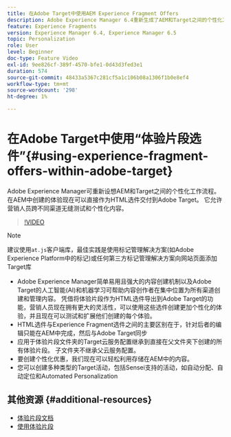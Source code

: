 ```yaml
---
title: 在Adobe Target中使用AEM Experience Fragment Offers
description: Adobe Experience Manager 6.4重新生成了AEM和Target之间的个性化工作流程。 在AEM中创建的体验现在可以直接作为HTML选件交付到Adobe Target。 它允许营销人员跨不同渠道无缝测试和个性化内容。
feature: Experience Fragments
version: Experience Manager 6.4, Experience Manager 6.5
topic: Personalization
role: User
level: Beginner
doc-type: Feature Video
exl-id: 9ee826cf-389f-4570-bfe1-0d43d3fed3e1
duration: 574
source-git-commit: 48433a5367c281cf5a1c106b08a1306f1b0e8ef4
workflow-type: tm+mt
source-wordcount: '298'
ht-degree: 1%

---
```


# 在Adobe Target中使用“体验片段选件”{#using-experience-fragment-offers-within-adobe-target}

Adobe Experience Manager可重新设想AEM和Target之间的个性化工作流程。 在AEM中创建的体验现在可以直接作为HTML选件交付到Adobe Target。 它允许营销人员跨不同渠道无缝测试和个性化内容。

>[!VIDEO](https://video.tv.adobe.com/v/22383?quality=12&learn=on)

>[!NOTE]
>
>建议使用`at.js`客户端库，最佳实践是使用标记管理解决方案(如Adobe Experience Platform中的标记)或任何第三方标记管理解决方案向网站页面添加Target库


* Adobe Experience Manager简单易用且强大的内容创建机制以及Adobe Target的人工智能(AI)和机器学习可帮助内容创作者在集中位置为所有渠道创建和管理内容。 凭借将体验片段作为HTML选件导出到Adobe Target的功能，营销人员现在拥有更大的灵活性，可以使用这些选件创建更加个性化的体验，并且现在可以测试和扩展他们创建的每个体验。
* HTML选件与Experience Fragment选件之间的主要区别在于，针对后者的编辑只能在AEM中完成，然后与Adobe Target同步
* 应用于体验片段文件夹的Target云服务配置继承到直接在父文件夹下创建的所有体验片段。 子文件夹不继承父云服务配置。
* 要创建个性化优惠，我们现在可以轻松利用存储在AEM中的内容。
* 您可以创建多种类型的Target活动，包括Sensei支持的活动，如自动分配、自动定位和Automated Personalization

## 其他资源 {#additional-resources}

* [体验片段文档](https://experienceleague.adobe.com/docs/experience-manager-65/authoring/authoring/experience-fragments.html?lang=zh-Hans)
* [使用体验片段](/help/sites/experience-fragments/experience-fragments-feature-video-use.md)
